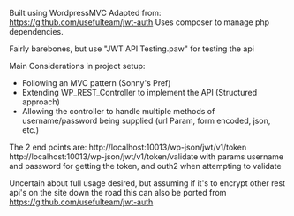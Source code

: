 Built using WordpressMVC
Adapted from: https://github.com/usefulteam/jwt-auth
Uses composer to manage php dependencies.

Fairly barebones, but use "JWT API Testing.paw" for testing the api

Main Considerations in project setup:
- Following an MVC pattern (Sonny's Pref)
- Extending WP_REST_Controller to implement the API (Structured approach)
- Allowing the controller to handle multiple methods of username/password being supplied (url Param, form encoded, json, etc.)

The 2 end points are:
http://localhost:10013/wp-json/jwt/v1/token
http://localhost:10013/wp-json/jwt/v1/token/validate
with params username and password for getting the token, and outh2 when attempting to validate


Uncertain about full usage desired, but assuming if it's to encrypt other rest api's on the site down the road
this can also be ported from https://github.com/usefulteam/jwt-auth